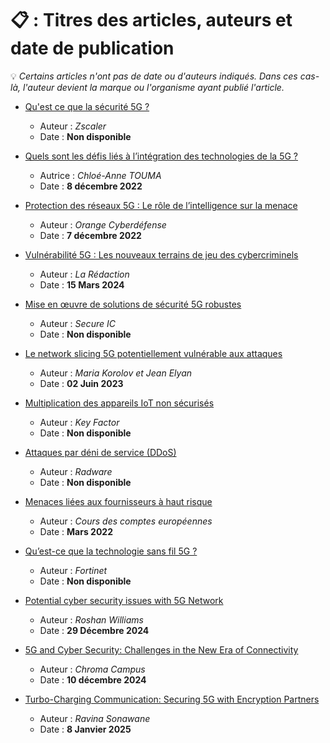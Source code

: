 # 📋 : Titres des articles, auteurs et date de publication
💡 *Certains articles n'ont pas de date ou d'auteurs indiqués. Dans ces cas-là, l'auteur devient la marque ou l'organisme ayant publié l'article.*



- [Qu'est ce que la sécurité 5G ?](https://www.zscaler.com/fr/zpedia/what-is-5g-security) 
  - Auteur : *Zscaler* 
  - Date : **Non disponible**

- [Quels sont les défis liés à l’intégration des technologies de la 5G ? ](https://www.cscience.ca/quels-sont-les-defis-lies-a-lintegration-des-technologies-de-la-5g/?gclid=Cj0KCQiAs5i8BhDmARIsAGE4xHxExfJO_OHFgB3CrQ67PoMmkc2-Ujx73-QN1oOxhtQ24iPq5X6EfbUaAjmLEALw_wcB)
  - Autrice : *Chloé-Anne TOUMA*
  - Date : **8 décembre 2022**

- [Protection des réseaux 5G : Le rôle de l’intelligence sur la menace](https://www.orangecyberdefense.com/fr/insights/blog/threat-management/protection-des-reseaux-5g-le-role-de-lintelligence-sur-la-menace)
  - Auteur : *Orange Cyberdéfense*
  - Date : **7 décembre 2022**

- [Vulnérabilité 5G : Les nouveaux terrains de jeu des cybercriminels](https://www.servicesmobiles.fr/vulnerabilites-5g-les-nouveaux-terrains-de-jeu-des-cybercriminels-95941)
  - Auteur : *La Rédaction*
  - Date : **15 Mars 2024**

- [Mise en œuvre de solutions de sécurité 5G robustes ](https://www.secure-ic.fr/applications/challenges/5g/?utm_source=chatgpt.com)
  - Auteur : *Secure IC*
  - Date : **Non disponible**

- [Le network slicing 5G potentiellement vulnérable aux attaques](https://www.secure-ic.fr/applications/challenges/5g/?utm_source=chatgpt.com)
  - Auteur : *Maria Korolov et Jean Elyan*
  - Date : **02 Juin 2023**

- [Multiplication des appareils IoT non sécurisés ](https://www.keyfactor.com/fr/solutions/telecom-5g-security/?utm_source=chatgpt.com)
  - Auteur : *Key Factor*
  - Date : **Non disponible**
  
- [Attaques par déni de service (DDoS) ](https://fr.radware.com/solutions/5g-network-protection/?utm_source=chatgpt.com)
  - Auteur : *Radware*
  - Date : **Non disponible**
  
- [Menaces liées aux fournisseurs à haut risque](https://op.europa.eu/webpub/eca/special-reports/security-5g-networks-03-2022/fr/?utm_source=chatgpt.com)
  - Auteur : *Cours des comptes européennes*
  - Date : **Mars 2022**
  
- [Qu’est-ce que la technologie sans fil 5G ? ]( https://www.fortinet.com/fr/resources/cyberglossary/what-is-5g)
  - Auteur : *Fortinet*
  - Date : **Non disponible**
  
- [Potential cyber security issues with 5G Network ](https://www.linkedin.com/pulse/potential-cyber-security-issues-5g-network-roshan-williams-fpduc/?trackingId=TyF8HEqWQBymW9CKiymKWQ%3D%3D)
  - Auteur : *Roshan Williams*
  - Date : **29 Décembre 2024**
  
- [5G and Cyber Security: Challenges in the New Era of Connectivity ](https://www.linkedin.com/pulse/5g-cyber-security-challenges-new-era-connectivity-croma-campus-d0fhc/?trackingId=3kjttHYnSduwz6FDJysyyQ%3D%3D)
  - Auteur : *Chroma Campus*
  - Date : **10 décembre 2024**
  
- [Turbo-Charging Communication: Securing 5G with Encryption Partners ](https://www.linkedin.com/pulse/turbo-charging-communication-securing-5g-encryption-ravina-sonawane-88hsf/?trackingId=IAoSBzQLT9yYpWV%2BRYf77g%3D%3D)
  - Auteur : *Ravina Sonawane*
  - Date : **8 Janvier 2025**